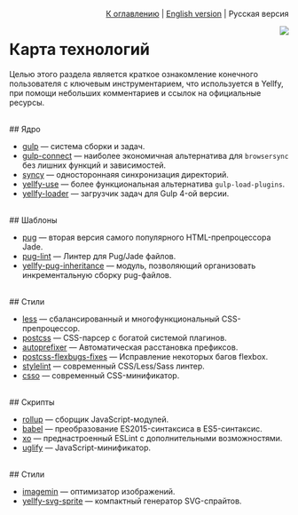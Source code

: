<p align="right"><a href="README.md">К оглавлению</a> | <a href="../en/technology.md">English version</a> | Русская версия</p>

<img src="https://cloud.githubusercontent.com/assets/7034281/17886128/18c192be-6929-11e6-99c9-993506149249.png" align="right"/>

# Карта технологий

Целью этого раздела является краткое ознакомление конечного пользователя с ключевым инструментарием, что используется в Yellfy, при помощи небольших комментариев и ссылок на официальные ресурсы.




<br/>
## Ядро

  * [gulp](https://github.com/gulpjs/gulp/tree/4.0) — система сборки и задач.
  * [gulp-connect](https://github.com/AveVlad/gulp-connect) — наиболее экономичная альтернатива для `browsersync` без лишних функций и зависимостей.
  * [syncy](https://github.com/mrmlnc/syncy) — одностороннаяя синхронизация директорий.
  * [yellfy-use](https://github.com/mrmlnc/yellfy-use) — более функциональная альтернатива `gulp-load-plugins`.
  * [yellfy-loader](https://github.com/mrmlnc/yellfy-loader) — загрузчик задач для Gulp 4-ой версии.




<br/>
## Шаблоны

  * [pug](https://github.com/pugjs/pug) — вторая версия самого популярного HTML-препроцессора Jade.
  * [pug-lint](https://github.com/pugjs/pug-lint) — Линтер для Pug/Jade файлов.
  * [yellfy-pug-inheritance](https://github.com/mrmlnc/yellfy-pug-inheritance) — модуль, позволяющий организовать инкрементальную сборку pug-файлов.




<br/>
## Стили

  * [less](https://github.com/less/less.js) — сбалансированный и многофункциональный CSS-препроцессор.
  * [postcss](https://github.com/postcss/postcss) — CSS-парсер с богатой системой плагинов.
  * [autoprefixer](https://github.com/postcss/autoprefixer) — Автоматическая расстановка префиксов.
  * [postcss-flexbugs-fixes](https://github.com/luisrudge/postcss-flexbugs-fixes) — Исправление некоторых багов flexbox.
  * [stylelint](https://github.com/stylelint/stylelint) — современный CSS/Less/Sass линтер.
  * [csso](https://github.com/css/csso) — современный CSS-минификатор.




<br/>
## Скрипты

  * [rollup](https://github.com/rollup/rollup) — сборщик JavaScript-модулей.
  * [babel](https://github.com/babel/babel) — преобразование ES2015-синтаксиса в ES5-синтаксис.
  * [xo](https://github.com/sindresorhus/xo) — преднастроенный ESLint с дополнительными возможностями.
  * [uglify](https://github.com/mishoo/UglifyJS2/) — JavaScript-минификатор.




<br/>
## Стили

  * [imagemin](https://github.com/imagemin/imagemin) — оптимизатор изображений.
  * [yellfy-svg-sprite](https://github.com/mrmlnc/yellfy-svg-sprite) — компактный генератор SVG-спрайтов.
